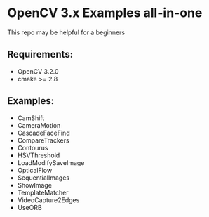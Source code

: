 # OpenCV 3.x Examples all-in-one

This repo may be helpful for a beginners

## Requirements:

* OpenCV 3.2.0
* cmake >= 2.8

## Examples:

* CamShift
* CameraMotion
* CascadeFaceFind
* CompareTrackers
* Contourus
* HSVThreshold
* LoadModifySaveImage
* OpticalFlow
* SequentialImages
* ShowImage
* TemplateMatcher
* VideoCapture2Edges
* UseORB

